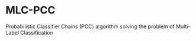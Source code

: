MLC-PCC
=======

Probabilistic Classifier Chains (PCC) algorithm solving the problem of Multi-Label Classification
